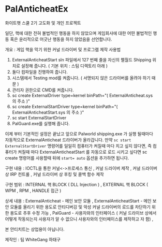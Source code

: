 # PalAnticheatEx
화이트햇 스쿨 2기 고도화 및 개인 프로젝트 


일단, 핵에 대한 전혀 불법적인 행동을 하지 않았으며 게임회사에 대한 어떤 불법적인 행동 혹은 윤리적으로 어긋난 행동을 하지 않았음을 선언합니다.

개요 : 게임 핵을 막기 위한 커널 드라이버 및 프로그램 제작
사용법 
1. ExternalAnticheatStart sln 파일에서 127 번째 줄을 자신의 펠월드 Shipping 위치로 설정해 줍니다. ( 기본 위치 : 스팀 디렉토리 아래 )
2. 둘다 컴파일을 진행하여 줍니다.
3. 시스템에서 Testing mod를 켜줍니다. ( 서명되지 않은 드라이버를 올려야 하기 때문 )
4. 관리자 권한으로 CMD를 켜줍니다.
5. sc create ExternalDriver type=kernel binPath="( ExternalAnticheat.sys 의 주소 )"
6. sc create ExternalStartDriver type=kernel binPath="( ExternalAnticheatStart.sys 의 주소 )"
7. sc start ExternalStartDriver
8. PalGuard.exe를 실행해 줍니다.

이제 부터 기본적인 설정은 끝났고 앞으로 Palworld shipping.exe 가 실행 될때마다 자동적으로 ExternalAnticheat 드라이버가 올라갑니다.
만약 `sc start ExternalStartDriver`  명령어를 일일히 컴퓨터가 켜질때 마다 치고 싶지 않다면, 즉 컴퓨터가 켜질때 마다 ExternalAnticheatStart 를 자동으로 로드 시키고 싶다면
sc create 명령어를 사용할때 뒤에 `start= auto` 옵션을 추가하면 됩니다.

구현 내용 : 
IOCTL을 통한 커널<->프로세스 통신 ,
커널 드라이버 제작 , 
커널 드라이버 상 IRP 컨트롤 , 
커널 드라이버 상 후킹 및 콜백 함수 제작

구현 범위 : 
INTERNAL 핵 BLOCK  ( DLL Injection ) , 
EXTERNAL 핵 BLOCK  ( WPM , RPM , HANDLE 접근 )

상세 내용 : 
ExternalAnticheat -  메인 보안 모듈 , 
ExternalAnticheatStart  - 메인 보안 모듈를 올리기 위한 용도로 안티디버깅 및 악성 커널 드라이버의 로드를 차단하기 위한 용도로 추후 수정 가능 , 
PalGuard - 사용자와의 인터페이스 ( 커널 드라이브 상에서 어떻게 작동되는지 사용자가 알 수 없으니 사용자와의 인터페이스를 제작하고 자 함) , 

본 안티치트는 상업용이 아닙니다.

제작인 : 팀 WhiteGang 하태구
